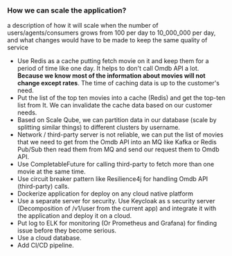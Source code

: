 ### How we can scale the application?
a description of how it will scale when the number of users/agents/consumers grows from 100 per day to 10_000_000 per day,
and what changes would have to be made to keep the same quality of service

* Use Redis as a cache putting fetch movie on it and keep them for a period of time like one day. 
   It helps to don't call Omdb API a lot. **Because we know most of the information about movies will not change except rates**. 
   The time of caching data is up to the customer's need.
* Put the list of the top ten movies into a cache (Redis) and get the top-ten list from It. We can invalidate the cache data based on our customer needs.
* Based on Scale Qube, we can partition data in our database (scale by splitting similar things) to different clusters by username.
* Network / third-party server is not reliable, we can put the list of movies that we need to get from the Omdb API into an MQ like Kafka or Redis Pub/Sub then read them from MQ and send our request them to Omdb API.
* Use CompletableFuture for calling third-party to fetch more than one movie at the same time.
* Use circuit breaker pattern like Resilience4j for handling Omdb API (third-party) calls.
* Dockerize application for deploy on any cloud native platform
* Use a separate server for security. Use Keycloak as s security server (Decomposition of /v1/user from the current app) and integrate it with the application and deploy it on a cloud.
* Put log to ELK for monitoring (Or Prometheus and Grafana) for finding issue before they become serious.
* Use a cloud database.
* Add CI/CD pipeline.

